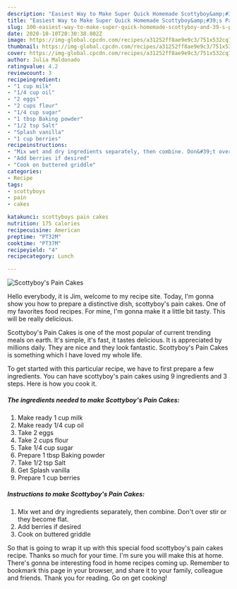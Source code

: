 ```yaml
---
description: "Easiest Way to Make Super Quick Homemade Scottyboy&amp;#39;s Pain Cakes"
title: "Easiest Way to Make Super Quick Homemade Scottyboy&amp;#39;s Pain Cakes"
slug: 100-easiest-way-to-make-super-quick-homemade-scottyboy-and-39-s-pain-cakes
date: 2020-10-10T20:30:38.802Z
image: https://img-global.cpcdn.com/recipes/a31252ff8ae9e9c3/751x532cq70/scottyboys-pain-cakes-recipe-main-photo.jpg
thumbnail: https://img-global.cpcdn.com/recipes/a31252ff8ae9e9c3/751x532cq70/scottyboys-pain-cakes-recipe-main-photo.jpg
cover: https://img-global.cpcdn.com/recipes/a31252ff8ae9e9c3/751x532cq70/scottyboys-pain-cakes-recipe-main-photo.jpg
author: Julia Maldonado
ratingvalue: 4.2
reviewcount: 3
recipeingredient:
- "1 cup milk"
- "1/4 cup oil"
- "2 eggs"
- "2 cups flour"
- "1/4 cup sugar"
- "1 tbsp Baking powder"
- "1/2 tsp Salt"
- "Splash vanilla"
- "1 cup berries"
recipeinstructions:
- "Mix wet and dry ingredients separately, then combine. Don&#39;t over stir or they become flat."
- "Add berries if desired"
- "Cook on buttered griddle"
categories:
- Recipe
tags:
- scottyboys
- pain
- cakes

katakunci: scottyboys pain cakes 
nutrition: 175 calories
recipecuisine: American
preptime: "PT32M"
cooktime: "PT37M"
recipeyield: "4"
recipecategory: Lunch

---
```



![Scottyboy&#39;s Pain Cakes](https://img-global.cpcdn.com/recipes/a31252ff8ae9e9c3/751x532cq70/scottyboys-pain-cakes-recipe-main-photo.jpg)

Hello everybody, it is Jim, welcome to my recipe site. Today, I'm gonna show you how to prepare a distinctive dish, scottyboy&#39;s pain cakes. One of my favorites food recipes. For mine, I'm gonna make it a little bit tasty. This will be really delicious.

Scottyboy&#39;s Pain Cakes is one of the most popular of current trending meals on earth. It's simple, it's fast, it tastes delicious. It is appreciated by millions daily. They are nice and they look fantastic. Scottyboy&#39;s Pain Cakes is something which I have loved my whole life.




To get started with this particular recipe, we have to first prepare a few ingredients. You can have scottyboy&#39;s pain cakes using 9 ingredients and 3 steps. Here is how you cook it.

<!--inarticleads1-->

##### The ingredients needed to make Scottyboy&#39;s Pain Cakes:

1. Make ready 1 cup milk
1. Make ready 1/4 cup oil
1. Take 2 eggs
1. Take 2 cups flour
1. Take 1/4 cup sugar
1. Prepare 1 tbsp Baking powder
1. Take 1/2 tsp Salt
1. Get Splash vanilla
1. Prepare 1 cup berries




<!--inarticleads2-->

##### Instructions to make Scottyboy&#39;s Pain Cakes:

1. Mix wet and dry ingredients separately, then combine. Don&#39;t over stir or they become flat.
1. Add berries if desired
1. Cook on buttered griddle




So that is going to wrap it up with this special food scottyboy&#39;s pain cakes recipe. Thanks so much for your time. I'm sure you will make this at home. There's gonna be interesting food in home recipes coming up. Remember to bookmark this page in your browser, and share it to your family, colleague and friends. Thank you for reading. Go on get cooking!
